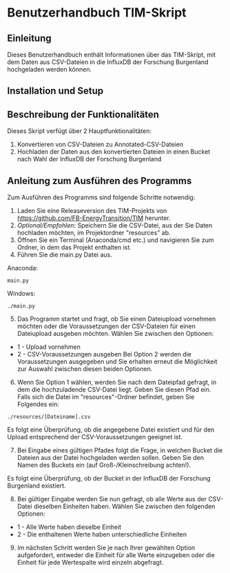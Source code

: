 # Benutzerhandbuch TIM-Skript

## Einleitung

Dieses Benutzerhandbuch enthält Informationen über das TIM-Skript, mit dem
Daten aus CSV-Dateien in die InfluxDB der Forschung Burgenland hochgeladen werden
können. 

## Installation und Setup

## Beschreibung der Funktionalitäten
Dieses Skript verfügt über 2 Hauptfunktionalitäten:
1. Konvertieren von CSV-Dateien zu Annotated-CSV-Dateien
2. Hochladen der Daten aus den konvertierten Dateien in einen Bucket nach Wahl der InfluxDB der Forschung Burgenland

## Anleitung zum Ausführen des Programms

Zum Ausführen des Programms sind folgende Schritte notwendig:

1. Laden Sie eine Releaseversion des TIM-Projekts von https://github.com/FB-EnergyTransition/TIM herunter.
2. _Optional/Empfohlen:_ Speichern Sie die CSV-Datei, aus der Sie Daten hochladen möchten, im Projektordner "resources" ab.
3. Öffnen Sie ein Terminal (Anaconda/cmd etc.) und navigieren Sie zum Ordner, in dem das Projekt enthalten ist.
4. Führen Sie die main.py Datei aus.

Anaconda:
```
main.py
```
Windows:
```
./main.py
```

5. Das Programm startet und fragt, ob Sie einen Dateiupload vornehmen möchten oder die Voraussetzungen
der CSV-Dateien für einen Dateiupload ausgeben möchten.
Wählen Sie zwischen den Optionen:
- 1 - Upload vornehmen
- 2 - CSV-Voraussetzungen ausgeben
Bei Option 2 werden die Voraussetzungen ausgegeben und Sie erhalten erneut die Möglichkeit zur Auswahl
zwischen diesen beiden Optionen.

6. Wenn Sie Option 1 wählen, werden Sie nach dem Dateipfad gefragt, in dem die hochzuladende CSV-Datei liegt.
Geben Sie diesen Pfad ein.
Falls sich die Datei im "resources"-Ordner befindet, geben Sie Folgendes ein:
```
./resources/[Dateiname].csv
```
Es folgt eine Überprüfung, ob die angegebene Datei existiert und für den Upload 
entsprechend der CSV-Voraussetzungen geeignet ist.

7. Bei Eingabe eines gültigen Pfades folgt die Frage, in welchen Bucket die Dateien aus der Datei hochgeladen
werden sollen.
Geben Sie den Namen des Buckets ein (auf Groß-/Kleinschreibung achten!).

Es folgt eine Überprüfung, ob der Bucket in der InfluxDB der Forschung Burgenland existiert.

8. Bei gültiger Eingabe werden Sie nun gefragt, ob alle Werte aus der CSV-Datei dieselben Einheiten haben.
Wählen Sie zwischen den folgenden Optionen:
- 1 - Alle Werte haben dieselbe Einheit
- 2 - Die enthaltenen Werte haben unterschiedliche Einheiten

9. Im nächsten Schritt werden Sie je nach Ihrer gewählten Option aufgefordert,
entweder die Einheit für alle Werte einzugeben oder die Einheit für jede Wertespalte
wird einzeln abgefragt.

